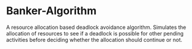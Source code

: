 # Banker-Algorithm
A resource allocation based deadlock avoidance algorithm.
Simulates the allocation of resources to see if a deadlock is possible for other pending activities before deciding whether the allocation should continue or not.
